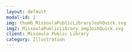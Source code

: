 ```yaml
---
layout: default
modal-id: 2
img: thumb_MissoulaPublicLibraryJoshQuick.svg
img2: MissoulaPublicLibrary_imgJoshQuick.svg
client: Missoula Public Library
category: Illustration
---
```

